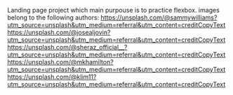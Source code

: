Landing page project which main purpouse is to practice flexbox.
images belong to the following authors:
https://unsplash.com/@sammywilliams?utm_source=unsplash&utm_medium=referral&utm_content=creditCopyText
https://unsplash.com/@josealjovin?utm_source=unsplash&utm_medium=referral&utm_content=creditCopyText
https://unsplash.com/@sheraz_official__?utm_source=unsplash&utm_medium=referral&utm_content=creditCopyText
https://unsplash.com/@mkhamilton?utm_source=unsplash&utm_medium=referral&utm_content=creditCopyText
https://unsplash.com/@klim11?utm_source=unsplash&utm_medium=referral&utm_content=creditCopyText
